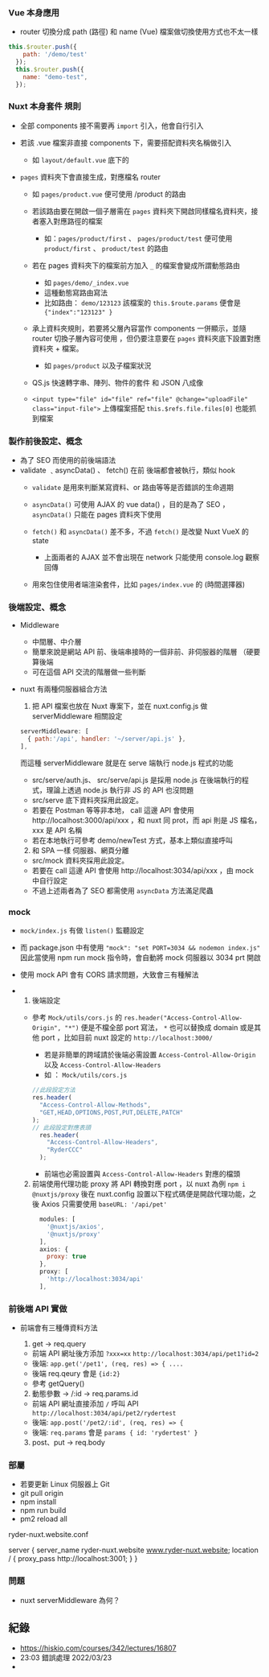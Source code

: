 ### Vue 本身應用
- router 切換分成 path (路徑) 和 name (Vue) 檔案做切換使用方式也不太一樣
```js
this.$router.push({
    path: '/demo/test'
  });
  this.$router.push({
    name: "demo-test",
  }); 
```

### Nuxt 本身套件 規則
- 全部 components 接不需要再 `import` 引入，他會自行引入

- 若該 .vue 檔案非直接 components 下，需要搭配資料夾名稱做引入
  - 如 `layout/default.vue` 底下的
  <LayoutHeader /> <LayoutFooter/>

- `pages` 資料夾下會直接生成，對應檔名 router
  - 如 `pages/product.vue` 便可使用 /product 的路由
  - 若該路由要在開啟一個子層需在 `pages` 資料夾下開啟同樣檔名資料夾，接者塞入對應路徑的檔案
    - 如：`pages/product/first` 、 `pages/product/test`  便可使用 `product/first` 、 `product/test` 的路由
  - 若在 pages 資料夾下的檔案前方加入 `_` 的檔案會變成所謂動態路由
    - 如 `pages/demo/_index.vue`
    - 這種動態寫路由寫法
    - 比如路由： `demo/123123` 該檔案的 `this.$route.params` 便會是 `{"index":"123123" }`

  - 承上資料夾規則，若要將父層內容當作 components 一併顯示，並隨 router 切換子層內容可使用 <Nuxt-child /> ，但仍要注意要在 `pages` 資料夾底下設置對應資料夾 + 檔案。
    - 如 `pages/product` 以及子檔案狀況
  
  - QS.js 快速轉字串、陣列、物件的套件 和 JSON 八成像
  - `<input type="file" id="file" ref="file" @change="uploadFile" class="input-file">` 上傳檔案搭配 `this.$refs.file.files[0]` 也能抓到檔案



### 製作前後設定、概念
- 為了 SEO 而使用的前後端語法
- validate ﹑asyncData() 、 fetch() 在前 後端都會被執行，類似 hook 
  - `validate` 是用來判斷某寫資料、or 路由等等是否錯誤的生命週期
  - `asyncData()`  可使用 AJAX 的 vue data() ，目的是為了 SEO ，`asyncData()`  只能在 pages 資料夾下使用
  - `fetch()` 和 `asyncData()`  差不多，不過 `fetch()`  是改變 Nuxt VueX 的 state
    - 上面兩者的 AJAX 並不會出現在 network 只能使用 console.log 觀察回傳
  
  - <client-only> 用來包住使用者端渲染套件，比如 `pages/index.vue` 的 <Datepicker/> (時間選擇器)

  
### 後端設定、概念
- Middleware
    - 中間層、中介層
    - 簡單來說是網站 API 前、後端串接時的一個非前、非伺服器的階層 （硬要算後端
    - 可在這個 API 交流的階層做一些判斷

 - nuxt 有兩種伺服器組合方法
   1. 把 API 檔案也放在 Nuxt 專案下，並在 nuxt.config.js 做 serverMiddleware 相關設定
    ```js
    serverMiddleware: [
      { path:'/api', handler: '~/server/api.js' }, 
    ], 
    ```
    而這種 serverMiddleware 就是在 serve 端執行 node.js 程式的功能
     - src/serve/auth.js、 src/serve/api.js 是採用 node.js 在後端執行的程式，理論上透過 node.js 執行非 JS 的 API 也沒問題 
     - src/serve 底下資料夾採用此設定。 
     - 若要在 Postman 等等非本地， call 這邊 API 會使用 http://localhost:3000/api/xxx ，和 nuxt 同 prot，而 api 則是 JS 檔名，xxx 是 API 名稱
     - 若在本地執行可參考 demo/newTest 方式，基本上類似直接呼叫
    2. 和 SPA 一樣 伺服器、網頁分離
      - src/mock 資料夾採用此設定。
      - 若要在 call 這邊 API 會使用 http://localhost:3034/api/xxx ，由 mock 中自行設定
   - 不過上述兩者為了 SEO 都需使用 `asyncData` 方法滿足爬蟲 

### mock 
  - `mock/index.js` 有做 `listen()` 監聽設定
  - 而 package.json 中有使用 `"mock": "set PORT=3034 && nodemon index.js"` 因此當使用 npm run mock 指令時，會自動將 mock 伺服器以 3034 prt 開啟 
  - 使用 mock API 會有 CORS 請求問題，大致會三有種解法
- 
    1. 後端設定
     - 參考 `Mock/utils/cors.js` 的 `res.header("Access-Control-Allow-Origin", "*")` 便是不檔全部 port 寫法， `*` 也可以替換成 domain 或是其他 port ，比如目前 nuxt 設定的 `http://localhost:3000/`
  
       - 若是非簡單的跨域請於後端必需設置 `Access-Control-Allow-Origin` 以及 `Access-Control-Allow-Headers` 
        - 如 ： `Mock/utils/cors.js`
        ```js
        //此段設定方法
        res.header(
          "Access-Control-Allow-Methods",
          "GET,HEAD,OPTIONS,POST,PUT,DELETE,PATCH"
        );
        // 此段設定對應表頭
          res.header(
            "Access-Control-Allow-Headers",
            "RyderCCC"
          );
        ``` 

       - 前端也必需設置與 `Access-Control-Allow-Headers` 對應的檔頭

    2. 前端使用代理功能 proxy 將 API 轉換對應 port ，以 nuxt 為例 `npm i @nuxtjs/proxy` 後在 nuxt.config 設置以下程式碼便是開啟代理功能，之後 Axios 只需要使用 `baseURL: '/api/pet'`
        ```js 
          modules: [
            '@nuxtjs/axios',
            '@nuxtjs/proxy'
          ],
          axios: {
            proxy: true
          },
          proxy: [
            'http://localhost:3034/api'
          ],
        ```
        
### 前後端 API 實做
  - 前端會有三種傳資料方法
    1. get → req.query 
     - 前端 API 網址後方添加 `?xxx=xx` `http://localhost:3034/api/pet1?id=2`
     - 後端: `app.get('/pet1', (req, res) => { ....`
     - 後端 req.qeury 會是 `{id:2}`
     - 參考 getQuery()

    2. 動態參數 → /:id → req.params.id 
     - 前端 API 網址直接添加 `/` 呼叫 API `http://localhost:3034/api/pet2/rydertest`
     - 後端: `app.post('/pet2/:id', (req, res) => {`
     - 後端: `req.params` 會是 `params { id: 'rydertest' }`

    3. post、put → req.body


### 部屬
  - 若要更新 Linux 伺服器上 Git 
  - git pull origin
  - npm install
  - npm run build 
  - pm2 reload all

ryder-nuxt.website.conf

server {
    server_name ryder-nuxt.website www.ryder-nuxt.website;
    location / {
        proxy_pass http://localhost:3001; 
    }
}

### 問題 
- nuxt serverMiddleware 為何？
## 紀錄
- https://hiskio.com/courses/342/lectures/16807 
- 23:03  錯誤處理 2022/03/23
- 